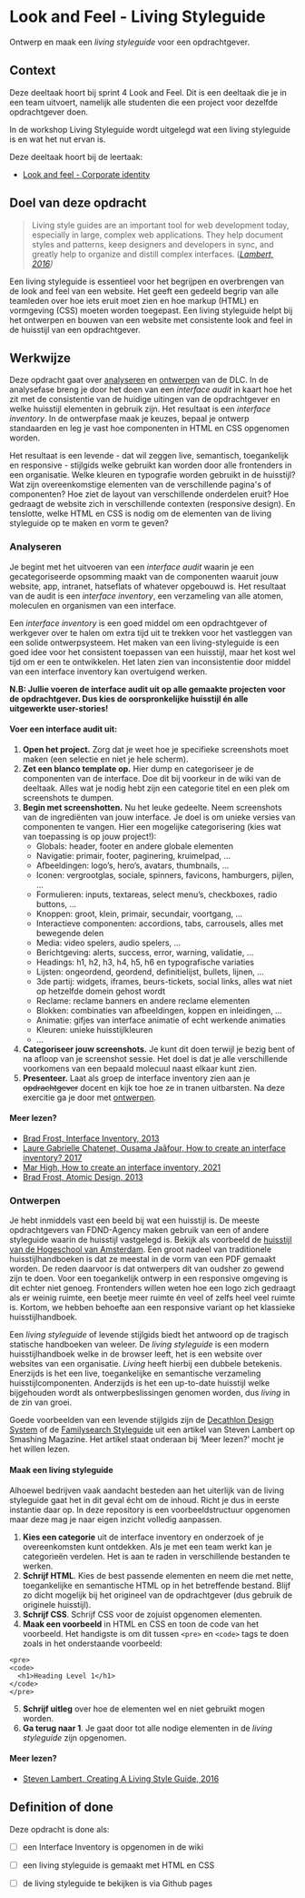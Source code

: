 
# Look and Feel - Living Styleguide

Ontwerp en maak een *living styleguide* voor een opdrachtgever.

## Context

Deze deeltaak hoort bij sprint 4 Look and Feel. Dit is een deeltaak die je in een team uitvoert, namelijk alle studenten die een project voor dezelfde opdrachtgever doen.

In de workshop Living Styleguide wordt uitgelegd wat een living styleguide is en wat het nut ervan is.

Deze deeltaak hoort bij de leertaak:
- [Look and feel - Corporate identity](https://github.com/fdnd-task/look-and-feel-corporate-identity)

## Doel van deze opdracht

> Living style guides are an important tool for web development today, especially in large, complex web applications. They help document styles and patterns, keep designers and developers in sync, and greatly help to organize and distill complex interfaces. (<cite>[Lambert, 2016](https://www.smashingmagazine.com/2016/05/creating-a-living-style-guide-case-study/))

Een living styleguide is essentieel voor het begrijpen en overbrengen van de look and feel van een website. Het geeft een gedeeld begrip van alle teamleden over hoe iets eruit moet zien en hoe markup (HTML) en vormgeving (CSS) moeten worden toegepast. Een living styleguide helpt bij het ontwerpen en bouwen van een website met consistente look and feel in de huisstijl van een opdrachtgever.

## Werkwijze

Deze opdracht gaat over [analyseren](#analyseren) en [ontwerpen](#ontwerpen) van de DLC. In de analysefase breng je door het doen van een *interface audit* in kaart hoe het zit met de consistentie van de huidige uitingen van de opdrachtgever en welke huisstijl elementen in gebruik zijn. Het resultaat is een *interface inventory*. In de ontwerpfase maak je keuzes, bepaal je ontwerp standaarden en leg je vast hoe componenten in HTML en CSS opgenomen worden. 

Het resultaat is een levende - dat wil zeggen live, semantisch, toegankelijk en responsive - stijlgids welke gebruikt kan worden door alle frontenders in een organisatie. Welke kleuren en typografie worden gebruikt in de huisstijl? Wat zijn overeenkomstige elementen van de verschillende pagina's of componenten? Hoe ziet de layout van verschillende onderdelen eruit? Hoe gedraagt de website zich in verschillende contexten (responsive design). En tenslotte, welke HTML en CSS is nodig om de elementen van de living styleguide op te maken en vorm te geven?

### Analyseren

Je begint met het uitvoeren van een *interface audit* waarin je een gecategoriseerde opsomming maakt van de componenten waaruit jouw website, app, intranet, hatseflats of whatever opgebouwd is. Het resultaat van de audit is een *interface inventory*, een verzameling van alle atomen, moleculen en organismen van een interface.

Een *interface inventory* is een goed middel om een opdrachtgever of werkgever over te halen om extra tijd uit te trekken voor het vastleggen van een solide ontwerpsysteem. Het maken van een living-styleguide is een goed idee voor het consistent toepassen van een huisstijl, maar het kost wel tijd om er een te ontwikkelen. Het laten zien van inconsistentie door middel van een interface inventory kan overtuigend werken.

**N.B: Jullie voeren de interface audit uit op alle gemaakte projecten voor de opdrachtgever. Dus kies de oorspronkelijke huisstijl én alle uitgewerkte user-stories!**

#### Voer een interface audit uit:
 
 1. **Open het project.** Zorg dat je weet hoe je specifieke screenshots moet maken (een selectie en niet je hele scherm).
 2. **Zet een blanco template op.** Hier dump en categoriseer je de componenten van de interface. Doe dit bij voorkeur in de wiki van de deeltaak. Alles wat je nodig hebt zijn een categorie titel en een plek om screenshots te dumpen.
 3. **Begin met screenshotten.** Nu het leuke gedeelte. Neem screenshots van de ingrediënten van jouw interface. Je doel is om unieke versies van componenten te vangen. Hier een mogelijke categorisering (kies wat van toepassing is op jouw project!):
    - Globals: header, footer en andere globale elementen
    - Navigatie: primair, footer, paginering, kruimelpad, …
    - Afbeeldingen: logo’s, hero’s, avatars, thumbnails, …
    - Iconen: vergrootglas, sociale, spinners, favicons, hamburgers, pijlen, …
    - Formulieren: inputs, textareas, select menu’s, checkboxes, radio buttons, …
    - Knoppen: groot, klein, primair, secundair, voortgang, …
    - Interactieve componenten: accordions, tabs, carrousels, alles met bewegende delen
    - Media: video spelers, audio spelers, …
    - Berichtgeving: alerts, success, error, warning, validatie, …
    - Headings: h1, h2, h3, h4, h5, h6 en typografische variaties
    - Lijsten: ongeordend, geordend, definitielijst, bullets, lijnen, …
    - 3de partij: widgets, iframes, beurs-tickets, social links, alles wat niet op hetzelfde domein gehost wordt
    - Reclame: reclame banners en andere reclame elementen
    - Blokken: combinaties van afbeeldingen, koppen en inleidingen, …
    - Animatie: gifjes van interface animatie of echt werkende animaties
    - Kleuren: unieke huisstijlkleuren
    - …
4. **Categoriseer jouw screenshots.** Je kunt dit doen terwijl je bezig bent of na afloop van je screenshot sessie. Het doel is dat je alle verschillende voorkomens van een bepaald molecuul naast elkaar kunt zien.
5. **Presenteer.** Laat als groep de interface inventory zien aan je ~~opdrachtgever~~ docent en kijk toe hoe ze in tranen uitbarsten. Na deze exercitie ga je door met [ontwerpen](#ontwerpen).

#### Meer lezen?

- [Brad Frost, Interface Inventory, 2013](https://bradfrost.com/blog/post/interface-inventory/)
- [Laure Gabrielle Chatenet, Ousama Jaâfour, How to create an interface inventory? 2017](https://capian.co/blog/interface-inventory/)
- [Mar High, How to create an interface inventory, 2021](https://mainmatter.com/blog/2021/06/02/how-to-create-an-interface-inventory/)
- [Brad Frost, Atomic Design, 2013](https://bradfrost.com/blog/post/atomic-web-design/)

### Ontwerpen

Je hebt inmiddels vast een beeld bij wat een huisstijl is. De meeste opdrachtgevers van FDND-Agency maken gebruik van een of andere styleguide waarin de huisstijl vastgelegd is. Bekijk als voorbeeld de [huisstijl van de Hogeschool van Amsterdam](https://www.hva.nl/praktisch/algemeen/hva-breed/communicatie/hva-huisstijl/hva-huisstijl.html). Een groot nadeel van traditionele huisstijlhandboeken is dat ze meestal in de vorm van een PDF gemaakt worden. De reden daarvoor is dat ontwerpers dit van oudsher zo gewend zijn te doen. Voor een toegankelijk ontwerp in een responsive omgeving is dit echter niet genoeg. Frontenders willen weten hoe een logo zich gedraagt als er weinig ruimte, een beetje meer ruimte én veel of zelfs heel veel ruimte is. Kortom, we hebben behoefte aan een responsive variant op het klassieke huisstijlhandboek.

Een *living styleguide* of levende stijlgids biedt het antwoord op de tragisch statische handboeken van weleer. De *living styleguide* is een modern huisstijlhandboek welke in de browser leeft, het is een website over websites van een organisatie. *Living* heeft hierbij een dubbele betekenis. Enerzijds is het een live, toegankelijke en semantische verzameling huisstijlcomponenten. Anderzijds is het een up-to-date huisstijl welke bijgehouden wordt als ontwerpbeslissingen genomen worden, dus *living* in de zin van groei.

Goede voorbeelden van een levende stijlgids zijn de [Decathlon Design System](https://www.decathlon.design/726f8c765/p/75e137-digital-overview) of de  [Familysearch Styleguide](https://www.familysearch.org/frontier/styleguide/) uit een artikel van Steven Lambert op Smashing Magazine. Het artikel staat onderaan bij ‘Meer lezen?’ mocht je het willen lezen.

#### Maak een living styleguide
Alhoewel bedrijven vaak aandacht besteden aan het uiterlijk van de living styleguide gaat het in dit geval écht om de inhoud. Richt je dus in eerste instantie daar op. In deze repository is een voorbeeldstructuur opgenomen maar deze mag je naar eigen inzicht volledig aanpassen.

1. **Kies een categorie** uit de interface inventory en onderzoek of je overeenkomsten kunt ontdekken.  Als je met een team werkt kan je categorieën verdelen. Het is aan te raden in verschillende bestanden te werken.
2. **Schrijf HTML**. Kies de best passende elementen en neem die met nette, toegankelijke en semantische HTML op in het betreffende bestand.  Blijf zo dicht mogelijk bij het origineel van de opdrachtgever (dus gebruik de originele huisstijl).
3. **Schrijf CSS**. Schrijf CSS voor de zojuist opgenomen elementen. 
4. **Maak een voorbeeld** in HTML en CSS en toon de code van het voorbeeld. Het handigste is om dit tussen `<pre>` en `<code>` tags te doen zoals in het onderstaande voorbeeld:
```
<pre>
<code>
  <h1>Heading Level 1</h1>
</code>
</pre>
```
5. **Schrijf uitleg** over hoe de elementen wel en niet gebruikt mogen worden.
6. **Ga terug naar 1**. Je gaat door tot alle nodige elementen in de *living styleguide* zijn opgenomen.

#### Meer lezen?

- [Steven Lambert, Creating A Living Style Guide, 2016](https://www.smashingmagazine.com/2016/05/creating-a-living-style-guide-case-study/)

## Definition of done

Deze opdracht is done als:

- [ ] een Interface Inventory is opgenomen in de wiki
- [ ] een living styleguide is gemaakt met HTML en CSS
- [ ] de living styleguide te bekijken is via Github pages

